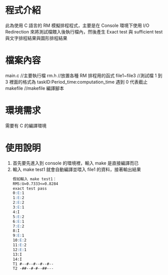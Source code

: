 # 程式介紹

此為使用 C 語言的 RM 模擬排程程式，主要是在 Console 環境下使用 I/O Redirection 來將測試檔餵入後執行檔內，然後產生 Exact test 與 sufficient test 與文字排程結果與圖形排程結果

# 檔案內容

main.c //主要執行檔
rm.h //放置各種 RM 排程用的函式
file1~file3 //測試檔 1 到 3 裡面的格式為 taskID:Period_time:computation_time 遇到 0 代表截止
makefile //makefile 編譯腳本

# 環境需求

需要有 C 的編譯環境

# 使用說明

1. 首先要先進入到 console 的環境裡，輸入 make 是直接編譯而已
2. 輸入 make test1 就會自動編譯並喂入 file1 的資料，接著輸出結果
   ```md
   假如輸入 make test1：
   RMS:U=0.7333<=0.8284
   exact test pass
   0:E:1
   1:E:2
   2:E:2
   3:E:1
   4:I
   5:E:2
   6:E:1
   7:E:2
   8:I
   9:E:1
   10:E:2
   11:E:2
   12:E:1
   13:I
   14:I
   T1 #--#--#--#--#--
   T2 -##--#-#--##---
   ```

```

```
